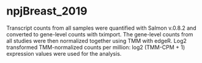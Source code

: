 # npjBreast_2019
Transcript counts from all samples were quantified with Salmon v.0.8.2 and converted to gene-level counts with tximport. The gene-level counts from all studies were then normalized together using TMM with edgeR. Log2 transformed TMM-normalized counts per million: log2 (TMM-CPM + 1) expression values were used for the analysis.
